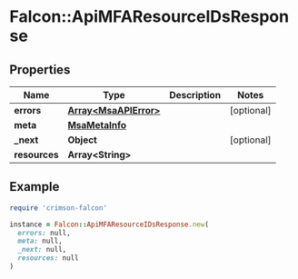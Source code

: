# Falcon::ApiMFAResourceIDsResponse

## Properties

| Name | Type | Description | Notes |
| ---- | ---- | ----------- | ----- |
| **errors** | [**Array&lt;MsaAPIError&gt;**](MsaAPIError.md) |  | [optional] |
| **meta** | [**MsaMetaInfo**](MsaMetaInfo.md) |  |  |
| **_next** | **Object** |  | [optional] |
| **resources** | **Array&lt;String&gt;** |  |  |

## Example

```ruby
require 'crimson-falcon'

instance = Falcon::ApiMFAResourceIDsResponse.new(
  errors: null,
  meta: null,
  _next: null,
  resources: null
)
```

